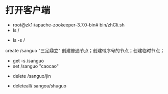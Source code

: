 # 打开客户端
- root@zk1:/apache-zookeeper-3.7.0-bin# bin/zhCli.sh
  <!-- 查看节点列表 -->
- ls / 
<!-- 查看节点列表详情 -->
- ls -s /
<!-- 创建节点 - 节点值 -->
create /sanguo "三足鼎立"
创建普通节点；创建带序号的节点；创建临时节点；
  
<!-- 返回节点值 -->
- get -s /sanguo
  <!-- 修改节点的值 -->
- set /sanguo "caocao"
<!-- 删除节点 -->
- delete /sanguo/jin
<!-- 递归删除节点 -->
- deleteall/ sangou/shuguo